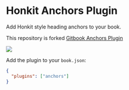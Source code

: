 # Honkit Anchors Plugin

Add Honkit style heading anchors to your book.

This repository is forked [Gitbook Anchors Plugin](https://github.com/rlmv/gitbook-plugin-anchors)

![](https://cloud.githubusercontent.com/assets/2666107/3465465/9fc9a502-0266-11e4-80ca-09a1dad1473e.png)

Add the plugin to your `book.json`:

```json
{
  "plugins": ["anchors"]
}
```
